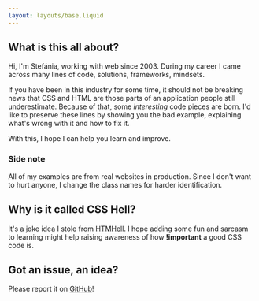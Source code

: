 ```yaml
---
layout: layouts/base.liquid
---
```


## What is this all about?

Hi, I'm Stefánia, working with web since 2003. During my career I came across many lines of code, solutions, frameworks, mindsets.

If you have been in this industry for some time, it should not be breaking news that CSS and HTML are those parts of an application
people still underestimate. Because of that, some _interesting_ code pieces are born. I'd like to preserve these lines by showing you the bad
example, explaining what's wrong with it and how to fix it.

With this, I hope I can help you learn and improve.


### Side note

All of my examples are from real websites in production. Since I don't want to hurt anyone, I change the class names for harder identification.

## Why is it called CSS Hell?

It's a ~~joke~~ idea I stole from [HTMHell](https://www.htmhell.dev/). I hope adding some fun and sarcasm to learning might help raising awareness of 
how **!important** a good CSS code is.


## Got an issue, an idea?

Please report it on [GitHub](https://github.com/Stefanye/CSSHell)!